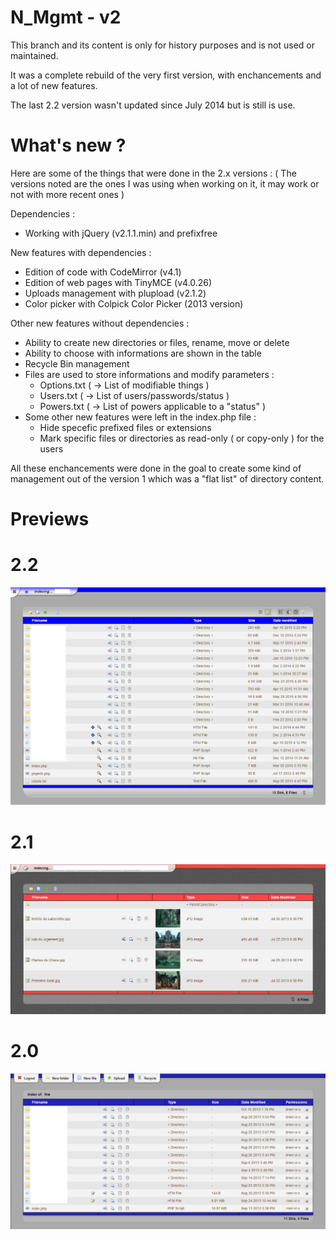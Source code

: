 # N_Mgmt - v2

This branch and its content is only for history purposes and is not used or maintained.

It was a complete rebuild of the very first version, with enchancements and a lot of new features.

The last 2.2 version wasn't updated since July 2014 but is still is use.

# What's new ?

Here are some of the things that were done in the 2.x versions :
( The versions noted are the ones I was using when working on it, it may work or not with more recent ones )

Dependencies :
  - Working with jQuery (v2.1.1.min) and prefixfree

New features with dependencies :
  - Edition of code with CodeMirror (v4.1)
  - Edition of web pages with TinyMCE (v4.0.26)
  - Uploads management with plupload (v2.1.2)
  - Color picker with Colpick Color Picker (2013 version)
  
Other new features without dependencies :
  - Ability to create new directories or files, rename, move or delete
  - Ability to choose with informations are shown in the table
  - Recycle Bin management
  - Files are used to store informations and modify parameters :
    - Options.txt ( -> List of modifiable things )
    - Users.txt   ( -> List of users/passwords/status )
    - Powers.txt  ( -> List of powers applicable to a "status" )
  - Some other new features were left in the index.php file :
    - Hide specefic prefixed files or extensions
    - Mark specific files or directories as read-only ( or copy-only ) for the users


All these enchancements were done in the goal to create some kind of management out of the version 1 which was a "flat list" of directory content.

# Previews
# 2.2
![alt tag](https://raw.githubusercontent.com/NTakit/N_Mgmt/_old_v2/preview-2.2.png)
# 2.1
![alt tag](https://raw.githubusercontent.com/NTakit/N_Mgmt/_old_v2/preview-2.1.png)
# 2.0
![alt tag](https://raw.githubusercontent.com/NTakit/N_Mgmt/_old_v2/preview-2.0.png)

